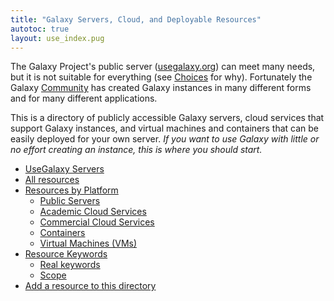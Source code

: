 ```yaml
---
title: "Galaxy Servers, Cloud, and Deployable Resources"
autotoc: true
layout: use_index.pug
---
```

The Galaxy Project's public server ([usegalaxy.org](http://usegalaxy.org/)) can
meet many needs, but it is not suitable for everything (see
[Choices](/src/choices/index.md) for why). Fortunately the Galaxy
[Community](/src/community/index.md) has created Galaxy instances in many different forms and for many different applications.

This is a directory of publicly accessible Galaxy servers, cloud services that support Galaxy instances, and virtual machines and containers that can be easily deployed for your own server.  *If you want to use Galaxy with little or no effort creating an instance, this is where you should start.*

* [UseGalaxy Servers](/src/use/index.md#usegalaxy-dir)
* [All resources](/src/use/index.md#all-resources)
* [Resources by Platform](/src/use/index.md#by-platform)
  * [Public Servers](/src/use/index.md#public-server)
  * [Academic Cloud Services](/src/use/index.md#academic-cloud)
  * [Commercial Cloud Services](/src/use/index.md#commercial-cloud)
  * [Containers](/src/use/index.md#container)
  * [Virtual Machines (VMs)](/src/use/index.md#vm)
* [Resource Keywords](/src/use/index.md#resource-keywords)
  * [Real keywords](/src/use/index.md#real-keywords)
  * [Scope](/src/use/index.md#scope)
* [Add a resource to this directory](/src/use/index.md#add-a-resource-to-this-directory)




<!---
The rest of this page (the actual directories) are generated by
layouts/use_index.pug
--->

